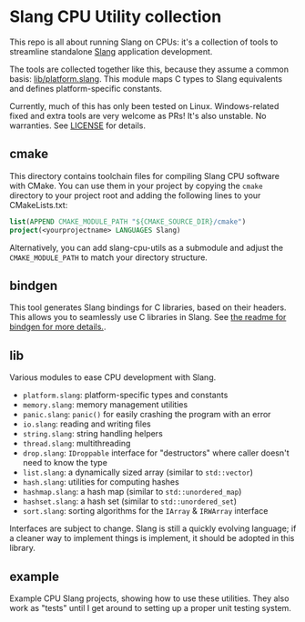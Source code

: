 Slang CPU Utility collection
============================

This repo is all about running Slang on CPUs: it's a collection of tools to
streamline standalone [Slang](https://github.com/shader-slang/slang) application
development.

The tools are collected together like this, because they assume a common basis:
[lib/platform.slang](`platform.slang`). This module maps C types to Slang
equivalents and defines platform-specific constants.

Currently, much of this has only been tested on Linux. Windows-related fixed and
extra tools are very welcome as PRs! It's also unstable. No warranties. See
[LICENSE](LICENSE) for details.

## cmake

This directory contains toolchain files for compiling Slang CPU software with
CMake. You can use them in your project by copying the `cmake` directory to your
project root and adding the following lines to your CMakeLists.txt:

```cmake
list(APPEND CMAKE_MODULE_PATH "${CMAKE_SOURCE_DIR}/cmake")
project(<yourprojectname> LANGUAGES Slang)
```

Alternatively, you can add slang-cpu-utils as a submodule and adjust the
`CMAKE_MODULE_PATH` to match your directory structure.

## bindgen

This tool generates Slang bindings for C libraries, based on their headers. This
allows you to seamlessly use C libraries in Slang. See [the readme for bindgen
for more details.](bindgen/README.md).

## lib

Various modules to ease CPU development with Slang.

* `platform.slang`: platform-specific types and constants
* `memory.slang`: memory management utilities
* `panic.slang`: `panic()` for easily crashing the program with an error
* `io.slang`: reading and writing files
* `string.slang`: string handling helpers
* `thread.slang`: multithreading
* `drop.slang`: `IDroppable` interface for "destructors" where caller doesn't need to know the type
* `list.slang`: a dynamically sized array (similar to `std::vector`)
* `hash.slang`: utilities for computing hashes
* `hashmap.slang`: a hash map (similar to `std::unordered_map`)
* `hashset.slang`: a hash set (similar to `std::unordered_set`)
* `sort.slang`: sorting algorithms for the `IArray` \& `IRWArray` interface

Interfaces are subject to change. Slang is still a quickly evolving language; if
a cleaner way to implement things is implement, it should be adopted in this
library.

## example

Example CPU Slang projects, showing how to use these utilities. They also work
as "tests" until I get around to setting up a proper unit testing system.
